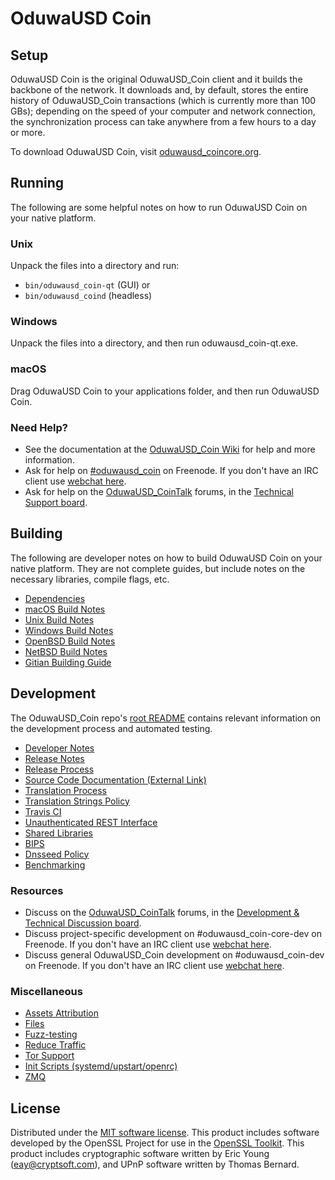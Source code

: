 OduwaUSD Coin
=============

Setup
---------------------
OduwaUSD Coin is the original OduwaUSD_Coin client and it builds the backbone of the network. It downloads and, by default, stores the entire history of OduwaUSD_Coin transactions (which is currently more than 100 GBs); depending on the speed of your computer and network connection, the synchronization process can take anywhere from a few hours to a day or more.

To download OduwaUSD Coin, visit [oduwausd_coincore.org](https://oduwausd_coincore.org/en/releases/).

Running
---------------------
The following are some helpful notes on how to run OduwaUSD Coin on your native platform.

### Unix

Unpack the files into a directory and run:

- `bin/oduwausd_coin-qt` (GUI) or
- `bin/oduwausd_coind` (headless)

### Windows

Unpack the files into a directory, and then run oduwausd_coin-qt.exe.

### macOS

Drag OduwaUSD Coin to your applications folder, and then run OduwaUSD Coin.

### Need Help?

* See the documentation at the [OduwaUSD_Coin Wiki](https://en.oduwausd_coin.it/wiki/Main_Page)
for help and more information.
* Ask for help on [#oduwausd_coin](http://webchat.freenode.net?channels=oduwausd_coin) on Freenode. If you don't have an IRC client use [webchat here](http://webchat.freenode.net?channels=oduwausd_coin).
* Ask for help on the [OduwaUSD_CoinTalk](https://oduwausd_cointalk.org/) forums, in the [Technical Support board](https://oduwausd_cointalk.org/index.php?board=4.0).

Building
---------------------
The following are developer notes on how to build OduwaUSD Coin on your native platform. They are not complete guides, but include notes on the necessary libraries, compile flags, etc.

- [Dependencies](dependencies.md)
- [macOS Build Notes](build-osx.md)
- [Unix Build Notes](build-unix.md)
- [Windows Build Notes](build-windows.md)
- [OpenBSD Build Notes](build-openbsd.md)
- [NetBSD Build Notes](build-netbsd.md)
- [Gitian Building Guide](gitian-building.md)

Development
---------------------
The OduwaUSD_Coin repo's [root README](/README.md) contains relevant information on the development process and automated testing.

- [Developer Notes](developer-notes.md)
- [Release Notes](release-notes.md)
- [Release Process](release-process.md)
- [Source Code Documentation (External Link)](https://dev.visucore.com/oduwausd_coin/doxygen/)
- [Translation Process](translation_process.md)
- [Translation Strings Policy](translation_strings_policy.md)
- [Travis CI](travis-ci.md)
- [Unauthenticated REST Interface](REST-interface.md)
- [Shared Libraries](shared-libraries.md)
- [BIPS](bips.md)
- [Dnsseed Policy](dnsseed-policy.md)
- [Benchmarking](benchmarking.md)

### Resources
* Discuss on the [OduwaUSD_CoinTalk](https://oduwausd_cointalk.org/) forums, in the [Development & Technical Discussion board](https://oduwausd_cointalk.org/index.php?board=6.0).
* Discuss project-specific development on #oduwausd_coin-core-dev on Freenode. If you don't have an IRC client use [webchat here](http://webchat.freenode.net/?channels=oduwausd_coin-core-dev).
* Discuss general OduwaUSD_Coin development on #oduwausd_coin-dev on Freenode. If you don't have an IRC client use [webchat here](http://webchat.freenode.net/?channels=oduwausd_coin-dev).

### Miscellaneous
- [Assets Attribution](assets-attribution.md)
- [Files](files.md)
- [Fuzz-testing](fuzzing.md)
- [Reduce Traffic](reduce-traffic.md)
- [Tor Support](tor.md)
- [Init Scripts (systemd/upstart/openrc)](init.md)
- [ZMQ](zmq.md)

License
---------------------
Distributed under the [MIT software license](/COPYING).
This product includes software developed by the OpenSSL Project for use in the [OpenSSL Toolkit](https://www.openssl.org/). This product includes
cryptographic software written by Eric Young ([eay@cryptsoft.com](mailto:eay@cryptsoft.com)), and UPnP software written by Thomas Bernard.
